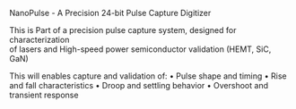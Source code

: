 NanoPulse - A Precision 24-bit Pulse Capture Digitizer

This is Part of a precision pulse capture system, designed for characterization  
of lasers and High-speed power semiconductor validation (HEMT, SiC, GaN)  


This will enables capture and validation of:
	• Pulse shape and timing
	• Rise and fall characteristics
	• Droop and settling behavior
	• Overshoot and transient response

